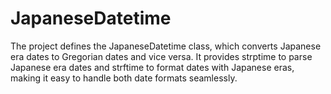 # JapaneseDatetime
The project defines the JapaneseDatetime class, which converts Japanese era dates to Gregorian dates and vice versa. It provides strptime to parse Japanese era dates and strftime to format dates with Japanese eras, making it easy to handle both date formats seamlessly.
